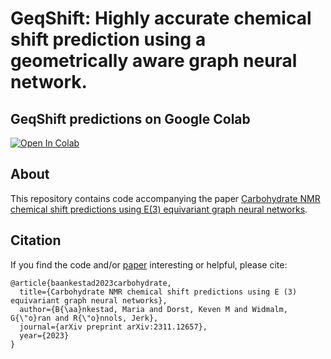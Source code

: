 # GeqShift: Highly accurate chemical shift prediction using a geometrically aware graph neural network.

## GeqShift predictions on Google Colab

[<img src="https://colab.research.google.com/assets/colab-badge.svg" alt="Open In Colab"/>](https://colab.research.google.com/github/gcourtade/GeqShift/blob/main/GeqShift.ipynb)

## About
This repository contains code accompanying the paper [Carbohydrate NMR chemical shift predictions using E(3) equivariant graph neural networks](https://arxiv.org/abs/2311.12657).

## Citation
If you find the code and/or [paper](https://doi.org/10.1039/D4RA03428G) interesting or helpful, please cite:

    @article{baankestad2023carbohydrate,
      title={Carbohydrate NMR chemical shift predictions using E (3) equivariant graph neural networks},
      author={B{\aa}nkestad, Maria and Dorst, Keven M and Widmalm, G{\"o}ran and R{\"o}nnols, Jerk},
      journal={arXiv preprint arXiv:2311.12657},
      year={2023}
    }

